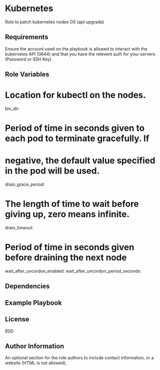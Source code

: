 Kubernetes
=========

Role to patch kubernetes nodes OS (apt upgrade)

Requirements
------------

Ensure the account used on the playbook is allowed to interact with the kubernetes API (0644) and that you have the relevent auth for your servers (Password or SSH Key)

Role Variables
--------------
# Location for kubectl on the nodes.
bin_dir: 
# Period of time in seconds given to each pod to terminate gracefully. If
# negative, the default value specified in the pod will be used.
drain_grace_period:
# The length of time to wait before giving up, zero means infinite.
drain_timeout:
# Period of time in seconds given before draining the next node
wait_after_uncordon_enabled: 
wait_after_uncordon_period_seconds: 


Dependencies
------------

Example Playbook
----------------

License
-------

BSD

Author Information
------------------

An optional section for the role authors to include contact information, or a website (HTML is not allowed).
